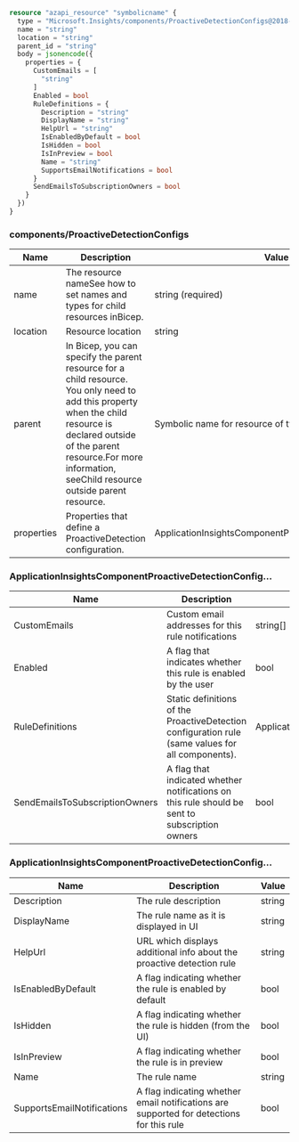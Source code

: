 ```terraform
resource "azapi_resource" "symbolicname" {
  type = "Microsoft.Insights/components/ProactiveDetectionConfigs@2018-05-01-preview"
  name = "string"
  location = "string"
  parent_id = "string"
  body = jsonencode({
    properties = {
      CustomEmails = [
        "string"
      ]
      Enabled = bool
      RuleDefinitions = {
        Description = "string"
        DisplayName = "string"
        HelpUrl = "string"
        IsEnabledByDefault = bool
        IsHidden = bool
        IsInPreview = bool
        Name = "string"
        SupportsEmailNotifications = bool
      }
      SendEmailsToSubscriptionOwners = bool
    }
  })
}

```

### components/ProactiveDetectionConfigs

| Name | Description | Value |
|-|-|-|
| name | The resource nameSee how to set names and types for child resources inBicep. | string (required) |
| location | Resource location | string |
| parent | In Bicep, you can specify the parent resource for a child resource. You only need to add this property when the child resource is declared outside of the parent resource.For more information, seeChild resource outside parent resource. | Symbolic name for resource of type:components |
| properties | Properties that define a ProactiveDetection configuration. | ApplicationInsightsComponentProactiveDetectionConfig... |


### ApplicationInsightsComponentProactiveDetectionConfig...

| Name | Description | Value |
|-|-|-|
| CustomEmails | Custom email addresses for this rule notifications | string[] |
| Enabled | A flag that indicates whether this rule is enabled by the user | bool |
| RuleDefinitions | Static definitions of the ProactiveDetection configuration rule (same values for all components). | ApplicationInsightsComponentProactiveDetectionConfig... |
| SendEmailsToSubscriptionOwners | A flag that indicated whether notifications on this rule should be sent to subscription owners | bool |


### ApplicationInsightsComponentProactiveDetectionConfig...

| Name | Description | Value |
|-|-|-|
| Description | The rule description | string |
| DisplayName | The rule name as it is displayed in UI | string |
| HelpUrl | URL which displays additional info about the proactive detection rule | string |
| IsEnabledByDefault | A flag indicating whether the rule is enabled by default | bool |
| IsHidden | A flag indicating whether the rule is hidden (from the UI) | bool |
| IsInPreview | A flag indicating whether the rule is in preview | bool |
| Name | The rule name | string |
| SupportsEmailNotifications | A flag indicating whether email notifications are supported for detections for this rule | bool |


